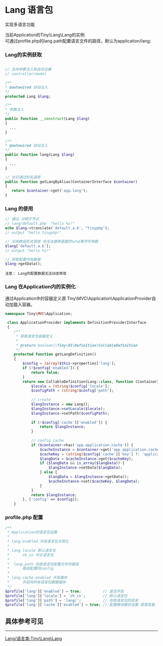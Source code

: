 Lang 语言包
====

实现多语言功能

当前Application的Tiny\Lang\Lang的实例   
可通过profile.php的lang.path配置语言文件的路径，默认为application/lang;   

### Lang的实例获取
```php

// 支持参数注入和自动注解
// controller/model

/**
* @autowired 自动注入
*/
protected Lang $lang;

/**
* 参数注入
*/
public function __construct(Lang $lang)
{
  ...
}

/**
* @autowired 自动注入
*/
public function lang(Lang $lang) 
{
  ...
}

// 也可通过别名调用
public function getLangByAlias(ContainerInterface $container)
{
   return $container->get('app.lang');
}
```

### Lang 的使用

```php
// 通过.分隔子节点
// lang/default.php  "hello %s!"
echo $lang->translate('default.a.b', "tinyphp");
// output "hello tinyphp!"

// 可用数组形式调用 但无法替换里面的%s%d等字符参数
$lang['default.a.b'];
// output "hello %s!"

// 获取配置所有数据
$lang->getData();

```
`注意： Lang的配置数据无法动态修改`


### Lang 在Application内的实例化


通过Application中的容器定义源 Tiny\MVC\Application\ApplicationProvider自动加载入容器。

```php
namespace Tiny\MVC\Application;
   
 class ApplicationProvider implements DefinitionProviderInterface
 {
    /**
     * 获取语言包容器定义
     *
     * @return boolean|\Tiny\DI\Definition\CallableDefinition
     */
    protected function getLangDefinition()
    {
        $config = (array)$this->properties['lang'];
        if (!$config['enabled']) {
            return false;
        }
        return new CallableDefinition(Lang::class, function (ContainerInterface $container, array $config) {   
            $locale = (string)$config['locale'];
            $configPath = (string)$config['path'];
            
            // create
            $langInstance = new Lang();
            $langInstance->setLocale($locale);
            $langInstance->setPath($configPath);
            
            if (!$config['cache']['enabled']) {
                return $langInstance;
            }
            
            // config cache
            if ($container->has('app.application.cache')) {
                $cacheInstance = $container->get('app.application.cache');
                $cacheKey = (string)$config['cache']['key'] ?: 'application.cache.lang';
                $langData = $cacheInstance->get($cacheKey);
                if ($langData && is_array($langData)) {
                    $langInstance->setData($langData);
                } else {
                    $langData = $langInstance->getData();
                    $cacheInstance->set($cacheKey, $langData);
                }
            }
            return $langInstance;
        }, ['config' => $config]);
    }
```

### profile.php 配置

```php
/**
 * Application的语言包设置
 * 
 * lang.enabled 开启语言包实例化
 *   
 * lang.locale 默认语言包
 *      zh_cn 中文语言包
 *  
 *  lang.path 存放语言包配置文件的路径
 *      路径配置同config
 *      
 * lang.cache.enabled 开启缓存
 *      开启将所有语言包数据缓存
 */
$profile['lang']['enabled'] = true;          // 是否开启
$profile['lang']['locale'] = 'zh_cn';        // 默认语言包
$profile['lang']['path'] = 'lang/';          // 存放语言包的目录
$profile['lang']['cache']['enabled'] = true; // 配置模块缓存设置 提高性能
```

具体参考可见   
-----
-----

[Lang/语言类:Tiny\Lang\Lang](https://github.com/tinyphporg/tinyphp-dcos/blob/master/docs/manual/lib/lang.md)
